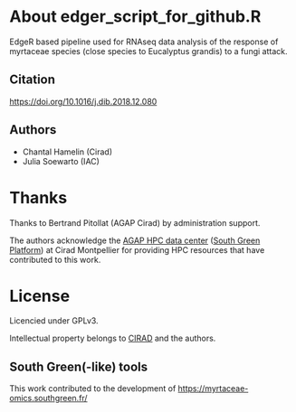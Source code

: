 # About edger_script_for_github.R

EdgeR based pipeline used for RNAseq data analysis of the response of myrtaceae species (close species to Eucalyptus grandis) to a fungi attack.

## Citation

https://doi.org/10.1016/j.dib.2018.12.080

## Authors

* Chantal Hamelin (Cirad)
* Julia Soewarto (IAC)

# Thanks

Thanks to Bertrand Pitollat (AGAP Cirad) by administration support.

The authors acknowledge the [AGAP HPC data center](https://bioinfo-agap.cirad.fr/) ([South Green Platform](http://www.southgreen.fr>)) at Cirad
Montpellier for providing HPC resources that have contributed to this work.


# License

Licencied under GPLv3.

Intellectual property belongs to [CIRAD](https://www.cirad.fr/) and the authors.

## South Green(-like) tools

This work contributed to the development of https://myrtaceae-omics.southgreen.fr/
